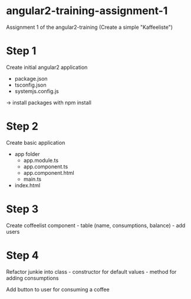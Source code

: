 # angular2-training-assignment-1
Assignment 1 of the angular2-training (Create a simple "Kaffeeliste")


Step 1
======

Create initial angular2 application
- package.json
- tsconfig.json
- systemjs.config.js

-> install packages with npm install


Step 2
======

Create basic application
- app folder
    - app.module.ts
    - app.component.ts
    - app.component.html
    - main.ts
- index.html

Step 3
======

Create coffeelist component
    - table (name, consumptions, balance)
    - add users

Step 4
====== 
Refactor junkie into class
    - constructor for default values
    - method for adding consumptions

Add button to user for consuming a coffee
     